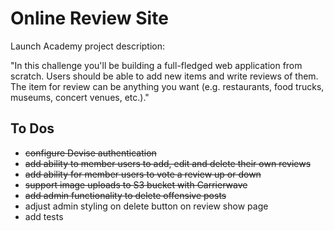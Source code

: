 # Online Review Site

Launch Academy project description:

"In this challenge you'll be building a full-fledged web application from scratch. Users should be able to add new items and write reviews of them. The item for review can be anything you want (e.g. restaurants, food trucks, museums, concert venues, etc.)."

## To Dos
* ~~configure Devise authentication~~
* ~~add ability to member users to add, edit and delete their own reviews~~
* ~~add ability for member users to vote a review up or down~~
* ~~support image uploads to S3 bucket with Carrierwave~~
* ~~add admin functionality to delete offensive posts~~
* adjust admin styling on delete button on review show page
* add tests
